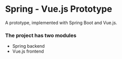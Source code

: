 # Spring - Vue.js Prototype
A prototype, implemented with Spring Boot and Vue.js.

### The project has two modules
- Spring backend
- Vue.js frontend